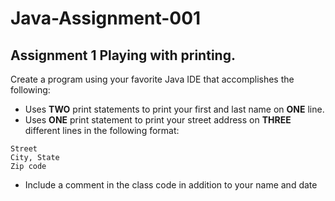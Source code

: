 # Java-Assignment-001

## Assignment 1 Playing with printing.

Create a program using your favorite Java IDE that accomplishes the following: 

* Uses **TWO** print statements to print your first and last name on **ONE** line.
* Uses **ONE** print statement to print your street address on **THREE** different lines in the following format:
```
Street
City, State
Zip code
```
* Include a comment in the class code in addition to your name and date

